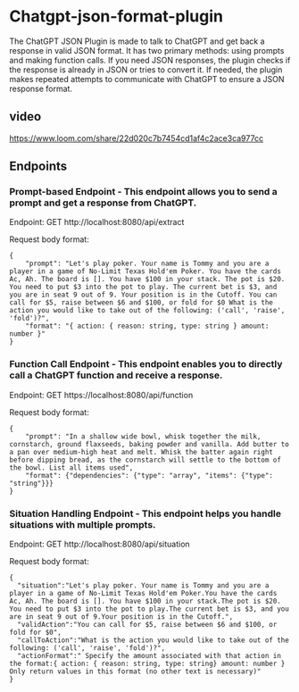 # Chatgpt-json-format-plugin
The ChatGPT JSON Plugin is made to talk to ChatGPT and get back a response in valid JSON format. 
It has two primary methods: using prompts and making function calls. 
If you need JSON responses, the plugin checks if the response is already in JSON or tries to convert it. 
If needed, the plugin makes repeated attempts to communicate with ChatGPT to ensure a JSON response format.

## video

https://www.loom.com/share/22d020c7b7454cd1af4c2ace3ca977cc

## Endpoints
### Prompt-based Endpoint - This endpoint allows you to send a prompt and get a response from ChatGPT.

Endpoint: GET http://localhost:8080/api/extract

Request body format:
```
{
    "prompt": "Let's play poker. Your name is Tommy and you are a player in a game of No-Limit Texas Hold'em Poker. You have the cards Ac, Ah. The board is []. You have $100 in your stack. The pot is $20. You need to put $3 into the pot to play. The current bet is $3, and you are in seat 9 out of 9. Your position is in the Cutoff. You can call for $5, raise between $6 and $100, or fold for $0 What is the action you would like to take out of the following: ('call', 'raise', 'fold')?",
    "format": "{ action: { reason: string, type: string } amount: number }"
}
```
### Function Call Endpoint - This endpoint enables you to directly call a ChatGPT function and receive a response.

Endpoint: GET https://localhost:8080/api/function

Request body format:
```
{
    "prompt": "In a shallow wide bowl, whisk together the milk, cornstarch, ground flaxseeds, baking powder and vanilla. Add butter to a pan over medium-high heat and melt. Whisk the batter again right before dipping bread, as the cornstarch will settle to the bottom of the bowl. List all items used",
    "format": {"dependencies": {"type": "array", "items": {"type": "string"}}}
}
```
### Situation Handling Endpoint - This endpoint helps you handle situations with multiple prompts.

Endpoint: GET http://localhost:8080/api/situation

Request body format:
```
{
  "situation":"Let's play poker. Your name is Tommy and you are a player in a game of No-Limit Texas Hold'em Poker.You have the cards Ac, Ah. The board is []. You have $100 in your stack.The pot is $20. You need to put $3 into the pot to play.The current bet is $3, and you are in seat 9 out of 9.Your position is in the Cutoff.",
  "validAction":"You can call for $5, raise between $6 and $100, or fold for $0",
  "callToAction":"What is the action you would like to take out of the following: ('call', 'raise', 'fold')?",
  "actionFormat":" Specify the amount associated with that action in the format:{ action: { reason: string, type: string} amount: number } Only return values in this format (no other text is necessary)"
}
```

